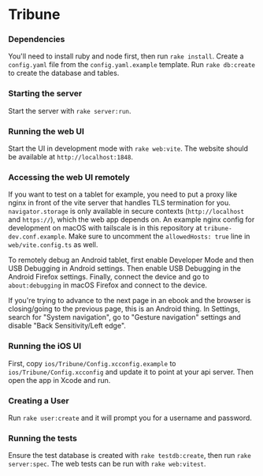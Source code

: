 # Tribune

### Dependencies

You'll need to install ruby and node first, then run `rake install`. Create a `config.yaml` file from the `config.yaml.example` template. Run `rake db:create` to create the database and tables.

### Starting the server

Start the server with `rake server:run`.

### Running the web UI

Start the UI in development mode with `rake web:vite`. The website should be available at `http://localhost:1848`.

### Accessing the web UI remotely

If you want to test on a tablet for example, you need to put a proxy like nginx in front of the vite server that handles TLS termination for you. `navigator.storage` is only available in secure contexts (`http://localhost` and `https://`), which the web app depends on. An example nginx config for development on macOS with tailscale is in this repository at `tribune-dev.conf.example`. Make sure to uncomment the `allowedHosts: true` line in `web/vite.config.ts` as well.

To remotely debug an Android tablet, first enable Developer Mode and then USB Debugging in Android settings. Then enable USB Debugging in the Android Firefox settings. Finally, connect the device and go to `about:debugging` in macOS Firefox and connect to the device.

If you're trying to advance to the next page in an ebook and the browser is closing/going to the previous page, this is an Android thing. In Settings, search for "System navigation", go to "Gesture navigation" settings and disable "Back Sensitivity/Left edge".

### Running the iOS UI

First, copy `ios/Tribune/Config.xcconfig.example` to `ios/Tribune/Config.xcconfig` and update it to point at your api server. Then open the app in Xcode and run.

### Creating a User

Run `rake user:create` and it will prompt you for a username and password.

### Running the tests

Ensure the test database is created with `rake testdb:create`, then run `rake server:spec`. The web tests can be run with `rake web:vitest`.
